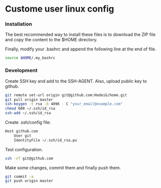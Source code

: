 # Custome user linux config

### Installation

The best recommended way to install these files is to download the ZIP file and
copy the content to the $HOME directory.

Finally, modify your .bashrc and append the following line at the end of file.

```sh
source $HOME/.my_bashrc
```

### Development

Create SSH key and add to the SSH-AGENT. Also, upload public key to github.

```sh
git remote set-url origin git@github.com:HodeiG/home.git
git pull origin master
ssh-keygen -t rsa -b 4096 - C "your_email@example.com"
chmod 600 ~/.ssh/id_rsa
ssh-add ~/.ssh/id_rsa
```

Create .ssh/config file:
```sh
Host github.com
    User git
    IdentityFile ~/.ssh/id_rsa.pu
```

Test configuration.
```sh
ssh -vT git@github.com
```

Make some changes, commit them and finally push them.
```sh
git commit -a
git push origin master
```
